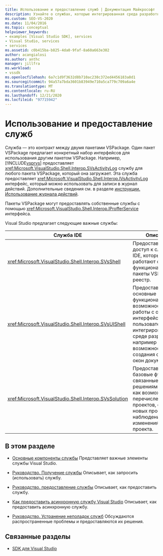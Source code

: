 ```yaml
---
title: Использование и предоставление служб | Документация Майкрософт
description: Узнайте о службах, которые интегрированная среда разработки Visual Studio предлагает пакету VSPackage для предоставления и использования. В этих статьях описывается, как получить и предоставить службы.
ms.custom: SEO-VS-2020
ms.date: 11/04/2016
ms.topic: conceptual
helpviewer_keywords:
- examples [Visual Studio SDK], services
- Visual Studio, services
- services
ms.assetid: c0b415ba-b825-4da0-9faf-8a60a663e302
author: acangialosi
ms.author: anthc
manager: jillfra
ms.workload:
- vssdk
ms.openlocfilehash: 6a7c1d9f3632d8b710ac238c372ed4456183a8d1
ms.sourcegitcommit: 94a57a7bda3601b83949e710a5ca779c709a6a4e
ms.translationtype: MT
ms.contentlocale: ru-RU
ms.lasthandoff: 12/21/2020
ms.locfileid: "97715942"
---
```

# <a name="using-and-providing-services"></a>Использование и предоставление служб
Служба — это контракт между двумя пакетами VSPackage. Один пакет VSPackage предлагает конкретный набор интерфейсов для использования другим пакетом VSPackage. Например, [!INCLUDE[vsprvs](../code-quality/includes/vsprvs_md.md)] предоставляет <xref:Microsoft.VisualStudio.Shell.Interop.SVsActivityLog> службу для любого пакета VSPackage, который она загружает. Эта служба предоставляет <xref:Microsoft.VisualStudio.Shell.Interop.IVsActivityLog> интерфейс, который можно использовать для записи в журнал действий. Дополнительные сведения см. в разделе [инструкции. Использование журнала действий](../extensibility/how-to-use-the-activity-log.md).

 Пакеты VSPackage могут предоставлять собственные службы с помощью <xref:Microsoft.VisualStudio.Shell.Interop.IProfferService> интерфейса.

 Visual Studio предлагает следующие важные службы:

|Служба IDE|Описание|
|-----------------|-----------------|
|<xref:Microsoft.VisualStudio.Shell.Interop.SVsShell>|Предоставляет доступ к службам IDE, которые работают с базовой функциональностью, пакеты VSPackage и реестр.|
|<xref:Microsoft.VisualStudio.Shell.Interop.SVsUIShell>|Предоставляет основные функциональные возможности для работы с окнами и интерфейсом пользователя в интегрированной среде разработки, например возможность создания средств и окон документов.|
|<xref:Microsoft.VisualStudio.Shell.Interop.SVsSolution>|Предоставляет базовые функции, связанные с решениями, такие как возможность перечисления проектов, создания новых проектов и наблюдения за изменениями проекта.|

## <a name="in-this-section"></a>В этом разделе
- [Основные компоненты службы](../extensibility/internals/service-essentials.md) Представляет важные элементы службы Visual Studio.

- [Руководство. Получение службы](../extensibility/how-to-get-a-service.md) Описывает, как запросить (использовать) службу.

- [Руководство. предоставление службы](../extensibility/how-to-provide-a-service.md) Описывает, как предоставить службу.

- [Как предоставить асинхронную службу Visual Studio](../extensibility/how-to-provide-an-asynchronous-visual-studio-service.md) Описывает, как предоставить асинхронную службу.

- [Руководство. Устранение неполадок служб](../extensibility/how-to-troubleshoot-services.md) Обсуждаются распространенные проблемы и предоставляются их решения.

## <a name="related-sections"></a>Связанные разделы
- [SDK для Visual Studio](../extensibility/visual-studio-sdk.md)
